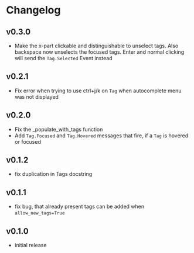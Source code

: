 # Changelog

## v0.3.0
- Make the x-part clickable and distinguishable to unselect tags.
Also backspace now unselects the focused tags. Enter and normal clicking will send
the `Tag.Selected` Event instead

## v0.2.1
- Fix error when trying to use ctrl+j/k on `Tag` when autocomplete menu was not displayed

## v0.2.0
- Fix the _populate_with_tags function
- Add `Tag.Focused` and `Tag.Hovered` messages that fire, if a `Tag` is hovered or focused

## v0.1.2
- fix duplication in Tags docstring

## v0.1.1
- fix bug, that already present tags can be added when `allow_new_tags=True`

## v0.1.0
- initial release
